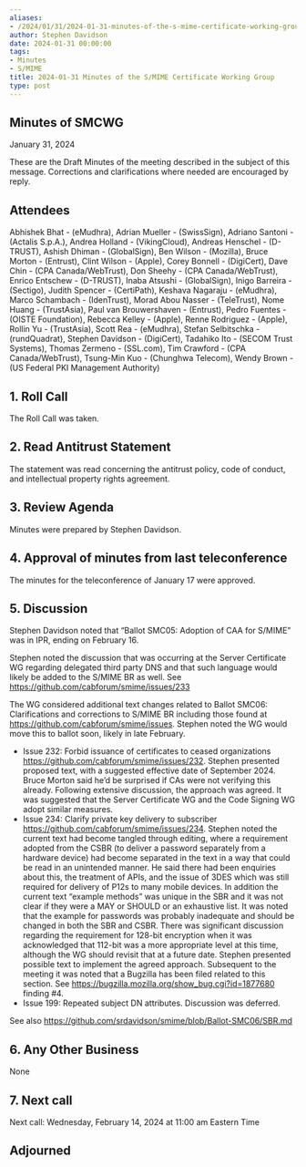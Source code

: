 ```yaml
---
aliases:
- /2024/01/31/2024-01-31-minutes-of-the-s-mime-certificate-working-group/
author: Stephen Davidson
date: 2024-01-31 00:00:00
tags:
- Minutes
- S/MIME
title: 2024-01-31 Minutes of the S/MIME Certificate Working Group
type: post
---
```


## Minutes of SMCWG

January 31, 2024

These are the Draft Minutes of the meeting described in the subject of this message. Corrections and clarifications where needed are encouraged by reply.

## Attendees

Abhishek Bhat - (eMudhra), Adrian Mueller - (SwissSign), Adriano Santoni - (Actalis S.p.A.), Andrea Holland - (VikingCloud), Andreas Henschel - (D-TRUST), Ashish Dhiman - (GlobalSign), Ben Wilson - (Mozilla), Bruce Morton - (Entrust), Clint Wilson - (Apple), Corey Bonnell - (DigiCert), Dave Chin - (CPA Canada/WebTrust), Don Sheehy - (CPA Canada/WebTrust), Enrico Entschew - (D-TRUST), Inaba Atsushi - (GlobalSign), Inigo Barreira - (Sectigo), Judith Spencer - (CertiPath), Keshava Nagaraju - (eMudhra), Marco Schambach - (IdenTrust), Morad Abou Nasser - (TeleTrust), Nome Huang - (TrustAsia), Paul van Brouwershaven - (Entrust), Pedro Fuentes - (OISTE Foundation), Rebecca Kelley - (Apple), Renne Rodriguez - (Apple), Rollin Yu - (TrustAsia), Scott Rea - (eMudhra), Stefan Selbitschka - (rundQuadrat), Stephen Davidson - (DigiCert), Tadahiko Ito - (SECOM Trust Systems), Thomas Zermeno - (SSL.com), Tim Crawford - (CPA Canada/WebTrust), Tsung-Min Kuo - (Chunghwa Telecom), Wendy Brown - (US Federal PKI Management Authority) 

## 1. Roll Call

The Roll Call was taken.

## 2. Read Antitrust Statement

The statement was read concerning the antitrust policy, code of conduct, and intellectual property rights agreement.

## 3. Review Agenda

Minutes were prepared by Stephen Davidson.

## 4. Approval of minutes from last teleconference

The minutes for the teleconference of January 17 were approved.

## 5. Discussion

Stephen Davidson noted that “Ballot SMC05: Adoption of CAA for S/MIME” was in IPR, ending on February 16.

Stephen noted the discussion that was occurring at the Server Certificate WG regarding delegated third party DNS and that such language would likely be added to the S/MIME BR as well.  See https://github.com/cabforum/smime/issues/233

The WG considered additional text changes related to Ballot SMC06: Clarifications and corrections to S/MIME BR including those found at https://github.com/cabforum/smime/issues. Stephen noted the WG would move this to ballot soon, likely in late February.

-	Issue 232: Forbid issuance of certificates to ceased organizations https://github.com/cabforum/smime/issues/232. Stephen presented proposed text, with a suggested effective date of September 2024.  Bruce Morton said he’d be surprised if CAs were not verifying this already. Following extensive discussion, the approach was agreed.  It was suggested that the Server Certificate WG and the Code Signing WG adopt similar measures.
-	Issue 234: Clarify private key delivery to subscriber https://github.com/cabforum/smime/issues/234. Stephen noted the current text had become tangled through editing, where a requirement adopted from the CSBR (to deliver a password separately from a hardware device) had become separated in the text in a way that could be read in an unintended manner.  He said there had been enquiries about this, the treatment of APIs, and the issue of 3DES which was still required for delivery of P12s to many mobile devices.  In addition the current text “example methods” was unique in the SBR and it was not clear if they were a MAY or SHOULD or an exhaustive list.  It was noted that the example for passwords was probably inadequate and should be changed in both the SBR and CSBR.  There was significant discussion regarding the requirement for 128-bit encryption when it was acknowledged that 112-bit was a more appropriate level at this time, although the WG should revisit that at a future date.  Stephen presented possible text to implement the agreed approach.  Subsequent to the meeting it was noted that a Bugzilla has been filed related to this section.  See https://bugzilla.mozilla.org/show_bug.cgi?id=1877680 finding #4.
-   Issue 199: Repeated subject DN attributes. Discussion was deferred.

See also https://github.com/srdavidson/smime/blob/Ballot-SMC06/SBR.md


## 6. Any Other Business

None

## 7. Next call

Next call: Wednesday, February 14, 2024 at 11:00 am Eastern Time

## Adjourned
